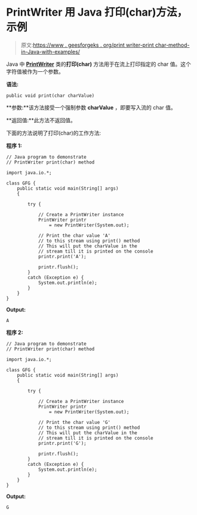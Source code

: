 # PrintWriter 用 Java 打印(char)方法，示例

> 原文:[https://www . geesforgeks . org/print writer-print char-method-in-Java-with-examples/](https://www.geeksforgeeks.org/printwriter-printchar-method-in-java-with-examples/)

Java 中 **[PrintWriter](https://www.geeksforgeeks.org/java-io-printprintr-class-java-set-1/)** 类的**打印(char)** 方法用于在流上打印指定的 char 值。这个字符值被作为一个参数。

**语法:**

```
public void print(char charValue)
```

**参数:**该方法接受一个强制参数 **charValue** ，即要写入流的 char 值。

**返回值:**此方法不返回值。

下面的方法说明了打印(char)的工作方法:

**程序 1:**

```
// Java program to demonstrate
// PrintWriter print(char) method

import java.io.*;

class GFG {
    public static void main(String[] args)
    {

        try {

            // Create a PrintWriter instance
            PrintWriter printr
                = new PrintWriter(System.out);

            // Print the char value 'A'
            // to this stream using print() method
            // This will put the charValue in the
            // stream till it is printed on the console
            printr.print('A');

            printr.flush();
        }
        catch (Exception e) {
            System.out.println(e);
        }
    }
}
```

**Output:**

```
A

```

**程序 2:**

```
// Java program to demonstrate
// PrintWriter print(char) method

import java.io.*;

class GFG {
    public static void main(String[] args)
    {

        try {

            // Create a PrintWriter instance
            PrintWriter printr
                = new PrintWriter(System.out);

            // Print the char value 'G'
            // to this stream using print() method
            // This will put the charValue in the
            // stream till it is printed on the console
            printr.print('G');

            printr.flush();
        }
        catch (Exception e) {
            System.out.println(e);
        }
    }
}
```

**Output:**

```
G

```